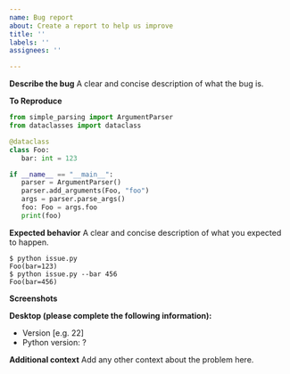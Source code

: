 ```yaml
---
name: Bug report
about: Create a report to help us improve
title: ''
labels: ''
assignees: ''

---
```


**Describe the bug**
A clear and concise description of what the bug is.

**To Reproduce**
```python
from simple_parsing import ArgumentParser
from dataclasses import dataclass

@dataclass
class Foo:
   bar: int = 123

if __name__ == "__main__":
   parser = ArgumentParser()
   parser.add_arguments(Foo, "foo")
   args = parser.parse_args()
   foo: Foo = args.foo
   print(foo)
```

**Expected behavior**
A clear and concise description of what you expected to happen.

```console
$ python issue.py
Foo(bar=123)
$ python issue.py --bar 456
Foo(bar=456)
```

**Screenshots**

**Desktop (please complete the following information):**
 - Version [e.g. 22]
 - Python version: ?

**Additional context**
Add any other context about the problem here.

